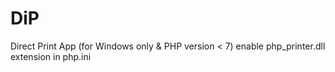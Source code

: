 # DiP

Direct Print App (for Windows only & PHP version < 7)
enable php_printer.dll extension in php.ini
